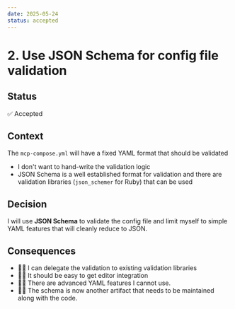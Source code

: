 ```yaml
---
date: 2025-05-24
status: accepted
---
```

# 2. Use JSON Schema for config file validation

## Status

✅ Accepted

## Context

The `mcp-compose.yml` will have a fixed YAML format that should be validated

- I don't want to hand-write the validation logic
- JSON Schema is a well established format for validation and there are
  validation libraries (`json_schemer` for Ruby) that can be used

## Decision

I will use **JSON Schema** to validate the config file and limit myself to
simple YAML features that will cleanly reduce to JSON.

## Consequences

- 👍🏻 I can delegate the validation to existing validation libraries
- 👍🏻 It should be easy to get editor integration
- 👎🏻 There are advanced YAML features I cannot use.
- 👎🏻 The schema is now another artifact that needs to be maintained along with
  the code.
